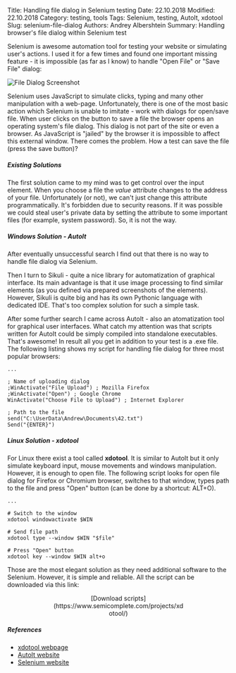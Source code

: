 Title: Handling file dialog in Selenium testing
Date: 22.10.2018
Modified: 22.10.2018
Category: testing, tools
Tags: Selenium, testing, AutoIt, xdotool
Slug: selenium-file-dialog
Authors: Andrey Albershtein
Summary: Handling browser's file dialog within Selenium test

Selenium is awesome automation tool for testing your website or simulating
user's actions. I used it for a few times and found one important missing
feature - it is impossible (as far as I know) to handle "Open File" or "Save
File" dialog:

![File Dialog Screenshot]({filename}/images/firefox_file_upload_dialog.png)

Selenium uses JavaScript to simulate clicks, typing and many other manipulation
with a web-page. Unfortunately, there is one of the most basic action which
Selenium is unable to imitate - work with dialogs for open/save file. When user
clicks on the button to save a file the browser opens an operating system's file
dialog. This dialog is not part of the site or even a browser. As JavaScript is
"jailed" by the browser it is impossible to affect this external window. 
There comes the problem. How a test can save the file (press the save button)?

##### Existing Solutions

The first solution came to my mind was to get control over the input element.
When you choose a file the _value_ attribute changes to the address of your file.
Unfortunately (or not), we can't just change this attribute programmatically.
It's forbidden due to security reasons. If it was possible we could steal user's
private data by setting the attribute to some important files (for example,
system password). So, it is not the way.

##### Windows Solution - AutoIt

After eventually unsuccessful search I find out that there is no way to handle
file dialog via Selenium. 

Then I turn to Sikuli - quite a nice library for automatization of graphical
interface. Its main advantage is that it use image processing to find similar
elements (as you defined via prepared screenshots of the elements). However,
Sikuli is quite big and has its own Pythonic language with dedicated IDE. That's
too complex solution for such a simple task.

After some further search I came across AutoIt - also an atomatization tool for
graphical user interfaces. What catch my attention was that scripts written for
AutoIt could be simply compiled into standalone executables. That's awesome! In
result all you get in addition to your test is a .exe file. The following
listing shows my script for handling file dialog for three most popular
browsers:

```
...

; Name of uploading dialog
;WinActivate("File Upload") ; Mozilla Firefox
;WinActivate("Open") ; Google Chrome
WinActivate("Choose File to Upload") ; Internet Explorer

; Path to the file
send("C:\UserData\Andrew\Documents\42.txt")
Send("{ENTER}")
```


##### Linux Solution - xdotool

For Linux there exist a tool called __xdotool__. It is similar to AutoIt but it
only simulate keyboard input, mouse movements and windows manipulation.
However, it is enough to open file. The following script looks for open file
dialog for Firefox or Chromium browser, switches to that window, types path to
the file and press "Open" button (can be done by a shortcut: ALT+O). 

```
...

# Switch to the window
xdotool windowactivate $WIN

# Send file path
xdotool type --window $WIN "$file"

# Press "Open" button
xdotool key --window $WIN alt+o
```

Those are the most elegant solution as they need additional software to the
Selenium. However, it is simple and reliable. All the script can be downloaded
via this link:

<p style="width:300px; text-align:center; margin: 0 auto;">
    [Download scripts](https://www.semicomplete.com/projects/xdotool/)
</p>

##### References

* [xdotool webpage](https://www.semicomplete.com/projects/xdotool/)
* [AutoIt website](https://www.autoitscript.com/site/autoit/)
* [Selenium website](https://www.seleniumhq.org/)

